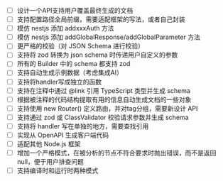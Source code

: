 - [ ] 设计一个API支持用户覆盖最终生成的文档
- [ ] 支持配置路径全局前缀，需要适配框架的写法，或者自己封装
- [ ] 模仿 nestjs 添加 addxxxAuth 方法
- [ ] 模仿 nestjs 添加 addGlobalResponse/addGlobalParameter 方法
- [ ] 更严格的校验（对 JSON Schema 进行校验）
- [ ] 支持将 zod 转换为 json schema 时传递用户自定义的参数
- [ ] 所有的 Builder 中的 schema 都支持 zod
- [ ] 支持自动生成示例数据（考虑集成AI）
- [ ] 支持将handler写成独立的函数
- [ ] 支持在注释中通过 @link 引用 TypeScript 类型并生成 schema
- [ ] 根据被注释的代码结构提取有用的信息自动生成文档的一些对象
- [ ] 支持使用 new Router() 定义路由，并对tag分组，需要新设计 API
- [ ] 支持通过 zod 或 ClassValidator 校验请求参数并生成 schema
- [ ] 支持将 handler 写在单独的地方，需要查找引用
- [ ] 实现从 OpenAPI 生成客户端代码
- [ ] 适配其他 Node.js 框架
- [ ] 增加一个严格模式，在被分析的节点不符合要求时抛出错误，而不是返回null，便于用户排查问题
- [ ] 支持编译时和运行时两种模式
